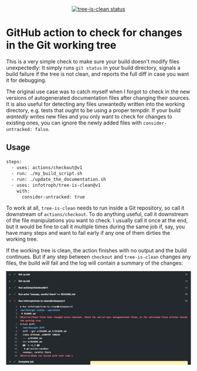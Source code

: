 <p align="center">
  <a href="https://github.com/infotroph/tree-is-clean/actions"><img alt="tree-is-clean status" src="https://github.com/infotroph/tree-is-clean/workflows/build-test/badge.svg"></a>
</p>

# GitHub action to check for changes in the Git working tree

This is a very simple check to make sure your build doesn't modify files unexpectedly: It simply runs `git status` in your build directory, signals a build failure if the tree is not clean, and reports the full diff in case you want it for debugging.

The original use case was to catch myself when I forgot to check in the new versions of autogenerated documentation files after changing their sources. It is also useful for detecting any files unwantedly written into the working directory, e.g. tests that ought to be using a proper tempdir. If your build *wantedly* writes new files and you only want to check for changes to existing ones, you can ignore the newly added files with `consider-untracked: false`.

## Usage

```
steps:
  - uses: actions/checkout@v1
  - run: ./my_build_script.sh
  - run: ./update_the_documentation.sh 
  - uses: infotroph/tree-is-clean@v1
    with:
      consider-untracked: true
```

To work at all, `tree-is-clean` needs to run inside a Git repository, so call it downstream of `actions/checkout`. To do anything useful, call it downstream of the file manipulations you want to check. I usually call it once at the end, but it would be fine to call it multiple times during the same job if, say, you have many steps and want to fail early if any one of them dirties the working tree.

If the working tree is clean, the action finishes with no output and the build continues. But if any step between `checkout` and `tree-is-clean` changes any files, the build will fail and the log will contain a summary of the changes:

![Screenshot of build failure from a dirty working tree](img/diff-sample.png)
